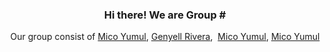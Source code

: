 <h3 align="center">
  Hi there! We are Group #
</h3>
<p align="center">
  Our group consist of 
    <a href="https://github.com/FriedCreature">Mico Yumul</a>,
    <a href="https://www.facebook.com/mico.h.yumul/">Genyell Rivera</a>,&nbsp;
    <a href="https://www.facebook.com/mico.h.yumul/">Mico Yumul</a>,
    <a href="https://www.facebook.com/mico.h.yumul/">Mico Yumul</a>
  
</p>
